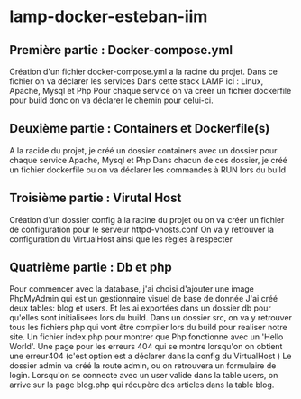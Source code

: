 # lamp-docker-esteban-iim
 
## Première partie : Docker-compose.yml

Création d'un fichier docker-compose.yml a la racine du projet.
Dans ce fichier on va déclarer les services 
Dans cette stack LAMP ici : Linux, Apache, Mysql et Php
Pour chaque service on va créer un fichier dockerfile pour build donc on va déclarer le chemin pour celui-ci. 

## Deuxième partie : Containers et Dockerfile(s)

A la racide du projet, je créé un dossier containers avec un dossier pour chaque service Apache, Mysql et Php
Dans chacun de ces dossier, je créé un fichier dockerfile ou on va déclarer les commandes à RUN lors du build 


## Troisième partie : Virutal Host

Création d'un dossier config à la racine du projet ou on va créér un fichier de configuration pour le serveur
httpd-vhosts.conf
On va y retrouver la configuration du VirtualHost ainsi que les règles à respecter

## Quatrième partie : Db et php

Pour commencer avec la database, j'ai choisi d'ajouter une image PhpMyAdmin qui est un gestionnaire visuel de base de donnée
J'ai créé deux tables: blog et users. Et les ai exportées dans un dossier db pour qu'elles sont initialisées lors du build. 
Dans un dossier src, on va y retrouver tous les fichiers php qui vont être compiler lors du build pour realiser notre site. 
Un fichier index.php pour montrer que Php fonctionne avec un 'Hello World'.
Une page pour les erreurs 404 qui se montre lorsqu'on on obtient une erreur404 (c'est option est a déclarer dans la config du  VirtualHost )
Le dossier admin va créé la route admin, ou on retrouvera un formulaire de login. 
Lorsqu'on se connecte avec un user valide dans la table users, on arrive sur la page blog.php qui récupère des articles dans la table blog.

